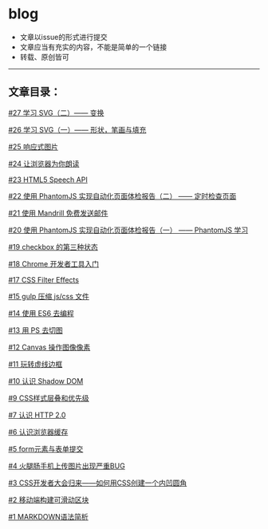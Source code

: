 # blog

* 文章以issue的形式进行提交
* 文章应当有充实的内容，不能是简单的一个链接
* 转载、原创皆可

---------------

## 文章目录：

[#27 学习 SVG（二）—— 变换](https://github.com/YIXUNFE/blog/issues/27)

[#26 学习 SVG（一）—— 形状，笔画与填充](https://github.com/YIXUNFE/blog/issues/26)

[#25 响应式图片](https://github.com/YIXUNFE/blog/issues/25)

[#24 让浏览器为你朗读](https://github.com/YIXUNFE/blog/issues/24)

[#23 HTML5 Speech API](https://github.com/YIXUNFE/blog/issues/23)

[#22 使用 PhantomJS 实现自动化页面体检报告（二） —— 定时检查页面](https://github.com/YIXUNFE/blog/issues/22)

[#21 使用 Mandrill 免费发送邮件](https://github.com/YIXUNFE/blog/issues/21)

[#20 使用 PhantomJS 实现自动化页面体检报告（一） —— PhantomJS 学习](https://github.com/YIXUNFE/blog/issues/20)

[#19 checkbox 的第三种状态](https://github.com/YIXUNFE/blog/issues/19)

[#18 Chrome 开发者工具入门](https://github.com/YIXUNFE/blog/issues/18)

[#17 CSS Filter Effects](https://github.com/YIXUNFE/blog/issues/17)

[#15 gulp 压缩 js/css 文件](https://github.com/YIXUNFE/blog/issues/15)

[#14 使用 ES6 去编程](https://github.com/YIXUNFE/blog/issues/14)

[#13 用 PS 去切图](https://github.com/YIXUNFE/blog/issues/13)

[#12 Canvas 操作图像像素](https://github.com/YIXUNFE/blog/issues/12)

[#11 玩转虚线边框](https://github.com/YIXUNFE/blog/issues/11)

[#10 认识 Shadow DOM](https://github.com/YIXUNFE/blog/issues/10)

[#9 CSS样式层叠和优先级](https://github.com/YIXUNFE/blog/issues/9)

[#7 认识 HTTP 2.0](https://github.com/YIXUNFE/blog/issues/7)

[#6 认识浏览器缓存](https://github.com/YIXUNFE/blog/issues/6)

[#5 form元素与表单提交](https://github.com/YIXUNFE/blog/issues/5)

[#4 火腿肠手机上传图片出现严重BUG](https://github.com/YIXUNFE/blog/issues/4)

[#3 CSS开发者大会归来——如何用CSS创建一个内凹圆角](https://github.com/YIXUNFE/blog/issues/3)

[#2 移动端构建可滑动区块](https://github.com/YIXUNFE/blog/issues/2)

[#1 MARKDOWN语法简析](https://github.com/YIXUNFE/blog/issues/1)
